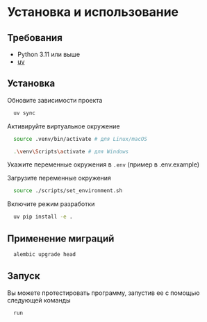 # Установка и использование

## Требования
- Python 3.11 или выше
- [uv](https://docs.astral.sh/uv/getting-started/installation/)

## Установка

Обновите зависимости проекта
```bash
  uv sync
```

Активируйте виртуальное окружение
```bash
  source .venv/bin/activate # для Linux/macOS
```
```bash
  .\venv\Scripts\activate # для Windows
```

Укажите переменные окружения в `.env` (пример в .env.example)

Загрузите переменные окружения
```bash
  source ./scripts/set_environment.sh
```

Включите режим разработки
```bash
  uv pip install -e .
```

## Применение миграций
```bash
  alembic upgrade head
```

## Запуск
Вы можете протестировать программу, запустив ее с помощью следующей команды
```bash
  run
```